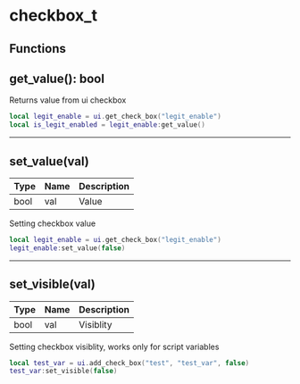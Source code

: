 # checkbox_t

## Functions

## **get_value()**: bool

Returns value from ui checkbox
```lua
local legit_enable = ui.get_check_box("legit_enable")
local is_legit_enabled = legit_enable:get_value()
```
---

## **set_value(val)**
Type | Name | Description
------------ | ------------- | ------------
bool | val | Value

Setting checkbox value
```lua
local legit_enable = ui.get_check_box("legit_enable")
legit_enable:set_value(false)
```

---

## **set_visible(val)**
Type | Name | Description
------------ | ------------- | ------------
bool | val | Visiblity

Setting checkbox visiblity, works only for script variables
```lua
local test_var = ui.add_check_box("test", "test_var", false)
test_var:set_visible(false)
```
